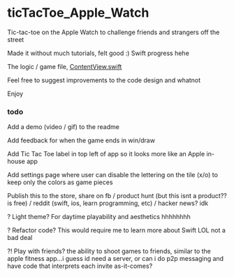 # ticTacToe_Apple_Watch
Tic-tac-toe on the Apple Watch to challenge friends and strangers off the street

Made it without much tutorials, felt good :) Swift progress hehe

The logic / game file, [ContentView.swift](https://github.com/mrvivacious/ticTacToe_Apple_Watch/blob/main/ticTacToe%20WatchKit%20Extension/ContentView.swift)

Feel free to suggest improvements to the code design and whatnot

Enjoy


### todo

Add a demo (video / gif) to the readme

Add feedback for when the game ends in win/draw

Add Tic Tac Toe label in top left of app so it looks more like an Apple in-house app

Add settings page where user can disable the lettering on the tile (x/o) to keep only the colors as game pieces

Publish this to the store, share on fb / product hunt (but this isnt a product?? is free) / reddit (swift, ios, learn programming, etc) / hacker news? idk

? Light theme? For daytime playability and aesthetics hhhhhhhh

? Refactor code? This would require me to learn more about Swift LOL not a bad deal

?! Play with friends? the ability to shoot games to friends, similar to the apple fitness app...i guess id need a server, or can i do p2p messaging and have code that interprets each invite as-it-comes?

